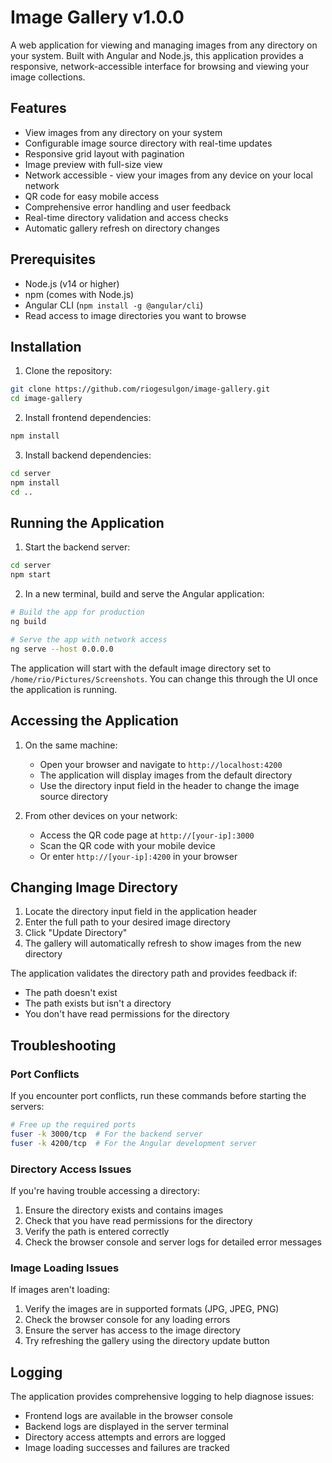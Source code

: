 # Image Gallery v1.0.0

A web application for viewing and managing images from any directory on your system. Built with Angular and Node.js, this application provides a responsive, network-accessible interface for browsing and viewing your image collections.

## Features

- View images from any directory on your system
- Configurable image source directory with real-time updates
- Responsive grid layout with pagination
- Image preview with full-size view
- Network accessible - view your images from any device on your local network
- QR code for easy mobile access
- Comprehensive error handling and user feedback
- Real-time directory validation and access checks
- Automatic gallery refresh on directory changes

## Prerequisites

- Node.js (v14 or higher)
- npm (comes with Node.js)
- Angular CLI (`npm install -g @angular/cli`)
- Read access to image directories you want to browse

## Installation

1. Clone the repository:
```bash
git clone https://github.com/riogesulgon/image-gallery.git
cd image-gallery
```

2. Install frontend dependencies:
```bash
npm install
```

3. Install backend dependencies:
```bash
cd server
npm install
cd ..
```

## Running the Application

1. Start the backend server:
```bash
cd server
npm start
```

2. In a new terminal, build and serve the Angular application:
```bash
# Build the app for production
ng build

# Serve the app with network access
ng serve --host 0.0.0.0
```

The application will start with the default image directory set to `/home/rio/Pictures/Screenshots`. You can change this through the UI once the application is running.

## Accessing the Application

1. On the same machine:
   - Open your browser and navigate to `http://localhost:4200`
   - The application will display images from the default directory
   - Use the directory input field in the header to change the image source directory

2. From other devices on your network:
   - Access the QR code page at `http://[your-ip]:3000`
   - Scan the QR code with your mobile device
   - Or enter `http://[your-ip]:4200` in your browser

## Changing Image Directory

1. Locate the directory input field in the application header
2. Enter the full path to your desired image directory
3. Click "Update Directory"
4. The gallery will automatically refresh to show images from the new directory

The application validates the directory path and provides feedback if:
- The path doesn't exist
- The path exists but isn't a directory
- You don't have read permissions for the directory

## Troubleshooting

### Port Conflicts
If you encounter port conflicts, run these commands before starting the servers:
```bash
# Free up the required ports
fuser -k 3000/tcp  # For the backend server
fuser -k 4200/tcp  # For the Angular development server
```

### Directory Access Issues
If you're having trouble accessing a directory:
1. Ensure the directory exists and contains images
2. Check that you have read permissions for the directory
3. Verify the path is entered correctly
4. Check the browser console and server logs for detailed error messages

### Image Loading Issues
If images aren't loading:
1. Verify the images are in supported formats (JPG, JPEG, PNG)
2. Check the browser console for any loading errors
3. Ensure the server has access to the image directory
4. Try refreshing the gallery using the directory update button

## Logging

The application provides comprehensive logging to help diagnose issues:
- Frontend logs are available in the browser console
- Backend logs are displayed in the server terminal
- Directory access attempts and errors are logged
- Image loading successes and failures are tracked
